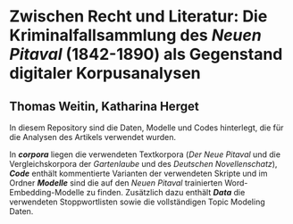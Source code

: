 # Zwischen Recht und Literatur: Die Kriminalfallsammlung des  *Neuen Pitaval* (1842-1890) als Gegenstand digitaler Korpusanalysen
## Thomas Weitin, Katharina Herget

In diesem Repository sind die Daten, Modelle und Codes hinterlegt, die für die Analysen des Artikels verwendet wurden.

In ***corpora*** liegen die verwendeten Textkorpora (*Der Neue Pitaval* und die Vergleichskorpora der *Gartenlaube* und des *Deutschen Novellenschatz*), ***Code*** enthält kommentierte Varianten der verwendeten Skripte und im Ordner ***Modelle*** sind die auf den *Neuen Pitaval* trainierten Word-Embedding-Modelle zu finden. Zusätzlich dazu enthält ***Data*** die verwendeten Stoppwortlisten sowie die vollständigen Topic Modeling Daten.
